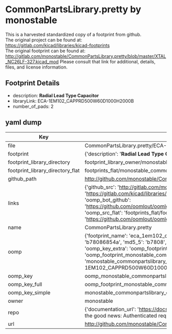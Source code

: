 # CommonPartsLibrary.pretty by monostable  
This is a harvested standardized copy of a footprint from github.  
The original project can be found at:  
https://gitlab.com/kicad/libraries/kicad-footprints  
The original footprint can be found at:
http://gitlab.com/monostable/CommonPartsLibrary.pretty/blob/master/XTAL_NC26LF-327.kicad_mod
Please consult that link for additional, details, files, and license information.  
## Footprint Details
* description: <b>Radial Lead Type Capacitor</b>  
* libraryLink: ECA-1EM102_CAPPRD500W60D1000H2000B  
* number_of_pads: 2  
## yaml dump  
| Key | Value |  
| --- | --- |  
| file | CommonPartsLibrary.pretty/ECA-1EM102_CAPPRD500W60D1000H2000B.kicad_mod |  
| footprint | {'description': '<b>Radial Lead Type Capacitor</b>', 'libraryLink': 'ECA-1EM102_CAPPRD500W60D1000H2000B', 'number_of_pads': 2} |  
| footprint_library_directory | footprint_library_owner/monostable_CommonPartsLibrary.pretty |  
| footprint_library_directory_flat | footprints_flat/monostable_commonpartslibrary_eca_1em102_capprd500w60d1000h2000b/working |  
| github_path | http://github.com/monostable/CommonPartsLibrary.pretty/blob/master/ECA-1EM102_CAPPRD500W60D1000H2000B.kicad_mod |  
| links | {'github_src': 'http://gitlab.com/monostable/CommonPartsLibrary.pretty/blob/master/XTAL_NC26LF-327.kicad_mod', 'github_src_repo': 'https://gitlab.com/kicad/libraries/kicad-footprints', 'oomp_bot': 'footprints/monostable_commonpartslibrary_eca_1em102_capprd500w60d1000h2000b/working', 'oomp_bot_github': 'https://github.com/oomlout/oomlout_oomp_footprint_bot/tree/main/footprints/monostable_commonpartslibrary_eca_1em102_capprd500w60d1000h2000b/working', 'oomp_src_flat': 'footprints_flat/footprints_flat/monostable_commonpartslibrary_eca_1em102_capprd500w60d1000h2000b/working', 'oomp_src_flat_github': 'https://github.com/oomlout/oomlout_oomp_footprint_src/tree/main/footprints_flat/monostable_commonpartslibrary_eca_1em102_capprd500w60d1000h2000b/working'} |  
| name | CommonPartsLibrary.pretty |  
| oomp | {'footprint_name': 'eca_1em102_capprd500w60d1000h2000b', 'library_name': 'commonpartslibrary', 'md5': 'b78086854a51613c273699e8ae98070e', 'md5_10': 'b78086854a', 'md5_5': 'b7808', 'md5_6': 'b78086', 'oomp_key': 'oomp_monostable_commonpartslibrary_eca_1em102_capprd500w60d1000h2000b', 'oomp_key_extra': 'oomp_footprint_monostable_commonpartslibrary_eca_1em102_capprd500w60d1000h2000b', 'oomp_key_full': 'oomp_footprint_monostable_commonpartslibrary_eca_1em102_capprd500w60d1000h2000b_b78086', 'oomp_key_simple': 'monostable_commonpartslibrary_eca_1em102_capprd500w60d1000h2000b', 'original_filename': 'CommonPartsLibrary.pretty/ECA-1EM102_CAPPRD500W60D1000H2000B.kicad_mod', 'owner_name': 'monostable'} |  
| oomp_key | oomp_monostable_commonpartslibrary_eca_1em102_capprd500w60d1000h2000b |  
| oomp_key_full | oomp_footprint_monostable_commonpartslibrary_eca_1em102_capprd500w60d1000h2000b |  
| oomp_key_simple | monostable_commonpartslibrary_eca_1em102_capprd500w60d1000h2000b |  
| owner | monostable |  
| repo | {'documentation_url': 'https://docs.github.com/rest/overview/resources-in-the-rest-api#rate-limiting', 'message': "API rate limit exceeded for 84.66.173.59. (But here's the good news: Authenticated requests get a higher rate limit. Check out the documentation for more details.)"} |  
| url | http://github.com/monostable/CommonPartsLibrary.pretty |  

